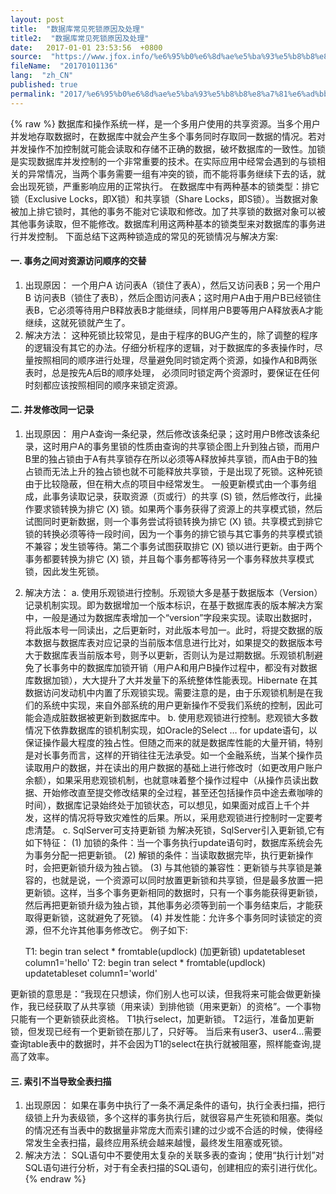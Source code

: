 ```yaml
---
layout: post
title:  "数据库常见死锁原因及处理"
title2:  "数据库常见死锁原因及处理"
date:   2017-01-01 23:53:56  +0800
source:  "https://www.jfox.info/%e6%95%b0%e6%8d%ae%e5%ba%93%e5%b8%b8%e8%a7%81%e6%ad%bb%e9%94%81%e5%8e%9f%e5%9b%a0%e5%8f%8a%e5%a4%84%e7%90%86.html"
fileName:  "20170101136"
lang:  "zh_CN"
published: true
permalink: "2017/%e6%95%b0%e6%8d%ae%e5%ba%93%e5%b8%b8%e8%a7%81%e6%ad%bb%e9%94%81%e5%8e%9f%e5%9b%a0%e5%8f%8a%e5%a4%84%e7%90%86.html"
---
```

{% raw %}
数据库和操作系统一样，是一个多用户使用的共享资源。当多个用户并发地存取数据时，在数据库中就会产生多个事务同时存取同一数据的情况。若对并发操作不加控制就可能会读取和存储不正确的数据，破坏数据库的一致性。加锁是实现数据库并发控制的一个非常重要的技术。在实际应用中经常会遇到的与锁相关的异常情况，当两个事务需要一组有冲突的锁，而不能将事务继续下去的话，就会出现死锁，严重影响应用的正常执行。 
在数据库中有两种基本的锁类型：排它锁（Exclusive Locks，即X锁）和共享锁（Share Locks，即S锁）。当数据对象被加上排它锁时，其他的事务不能对它读取和修改。加了共享锁的数据对象可以被其他事务读取，但不能修改。数据库利用这两种基本的锁类型来对数据库的事务进行并发控制。 
下面总结下这两种锁造成的常见的死锁情况与解决方案:

#### **一. 事务之间对资源访问顺序的交替**

1. 出现原因： 
一个用户A 访问表A（锁住了表A），然后又访问表B；另一个用户B 访问表B（锁住了表B），然后企图访问表A；这时用户A由于用户B已经锁住表B，它必须等待用户B释放表B才能继续，同样用户B要等用户A释放表A才能继续，这就死锁就产生了。
2. 解决方法： 
这种死锁比较常见，是由于程序的BUG产生的，除了调整的程序的逻辑没有其它的办法。仔细分析程序的逻辑，对于数据库的多表操作时，尽量按照相同的顺序进行处理，尽量避免同时锁定两个资源，如操作A和B两张表时，总是按先A后B的顺序处理， 必须同时锁定两个资源时，要保证在任何时刻都应该按照相同的顺序来锁定资源。

#### **二. 并发修改同一记录**

1. 出现原因： 
用户A查询一条纪录，然后修改该条纪录；这时用户B修改该条纪录，这时用户A的事务里锁的性质由查询的共享锁企图上升到独占锁，而用户B里的独占锁由于A有共享锁存在所以必须等A释放掉共享锁，而A由于B的独占锁而无法上升的独占锁也就不可能释放共享锁，于是出现了死锁。这种死锁由于比较隐蔽，但在稍大点的项目中经常发生。 
一般更新模式由一个事务组成，此事务读取记录，获取资源（页或行）的共享 (S) 锁，然后修改行，此操作要求锁转换为排它 (X) 锁。如果两个事务获得了资源上的共享模式锁，然后试图同时更新数据，则一个事务尝试将锁转换为排它 (X) 锁。共享模式到排它锁的转换必须等待一段时间，因为一个事务的排它锁与其它事务的共享模式锁不兼容；发生锁等待。第二个事务试图获取排它 (X) 锁以进行更新。由于两个事务都要转换为排它 (X) 锁，并且每个事务都等待另一个事务释放共享模式锁，因此发生死锁。
2. 解决方法： 
a. 使用乐观锁进行控制。乐观锁大多是基于数据版本（Version）记录机制实现。即为数据增加一个版本标识，在基于数据库表的版本解决方案中，一般是通过为数据库表增加一个“version”字段来实现。读取出数据时，将此版本号一同读出，之后更新时，对此版本号加一。此时，将提交数据的版本数据与数据库表对应记录的当前版本信息进行比对，如果提交的数据版本号大于数据库表当前版本号，则予以更新，否则认为是过期数据。乐观锁机制避免了长事务中的数据库加锁开销（用户A和用户B操作过程中，都没有对数据库数据加锁），大大提升了大并发量下的系统整体性能表现。Hibernate 在其数据访问发动机中内置了乐观锁实现。需要注意的是，由于乐观锁机制是在我们的系统中实现，来自外部系统的用户更新操作不受我们系统的控制，因此可能会造成脏数据被更新到数据库中。 
b. 使用悲观锁进行控制。悲观锁大多数情况下依靠数据库的锁机制实现，如Oracle的Select … for update语句，以保证操作最大程度的独占性。但随之而来的就是数据库性能的大量开销，特别是对长事务而言，这样的开销往往无法承受。如一个金融系统，当某个操作员读取用户的数据，并在读出的用户数据的基础上进行修改时（如更改用户账户余额），如果采用悲观锁机制，也就意味着整个操作过程中（从操作员读出数据、开始修改直至提交修改结果的全过程，甚至还包括操作员中途去煮咖啡的时间），数据库记录始终处于加锁状态，可以想见，如果面对成百上千个并发，这样的情况将导致灾难性的后果。所以，采用悲观锁进行控制时一定要考虑清楚。 
c. SqlServer可支持更新锁 
为解决死锁，SqlServer引入更新锁,它有如下特征： 
(1) 加锁的条件：当一个事务执行update语句时，数据库系统会先为事务分配一把更新锁。 
(2) 解锁的条件：当读取数据完毕，执行更新操作时，会把更新锁升级为独占锁。 
(3) 与其他锁的兼容性：更新锁与共享锁是兼容的，也就是说，一个资源可以同时放置更新锁和共享锁，但是最多放置一把更新锁。这样，当多个事务更新相同的数据时，只有一个事务能获得更新锁，然后再把更新锁升级为独占锁，其他事务必须等到前一个事务结束后，才能获取得更新锁，这就避免了死锁。 
(4) 并发性能：允许多个事务同时读锁定的资源，但不允许其他事务修改它。 
例子如下:

    T1:
    begin tran select * fromtable(updlock) (加更新锁) updatetableset column1='hello' T2: begin tran select * fromtable(updlock) updatetableset column1='world'

更新锁的意思是：“我现在只想读，你们别人也可以读，但我将来可能会做更新操作，我已经获取了从共享锁（用来读）到排他锁（用来更新）的资格”。一个事物只能有一个更新锁获此资格。 
T1执行select，加更新锁。 
T2运行，准备加更新锁，但发现已经有一个更新锁在那儿了，只好等。 
当后来有user3、user4…需要查询table表中的数据时，并不会因为T1的select在执行就被阻塞，照样能查询,提高了效率。

#### **三. 索引不当导致全表扫描**

1. 出现原因： 
如果在事务中执行了一条不满足条件的语句，执行全表扫描，把行级锁上升为表级锁，多个这样的事务执行后，就很容易产生死锁和阻塞。类似的情况还有当表中的数据量非常庞大而索引建的过少或不合适的时候，使得经常发生全表扫描，最终应用系统会越来越慢，最终发生阻塞或死锁。
2. 解决方法： 
SQL语句中不要使用太复杂的关联多表的查询；使用“执行计划”对SQL语句进行分析，对于有全表扫描的SQL语句，创建相应的索引进行优化。
{% endraw %}